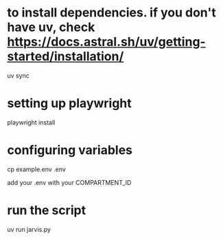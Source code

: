 # to install dependencies. if you don't have uv, check <https://docs.astral.sh/uv/getting-started/installation/>

uv sync

# setting up playwright

playwright install

# configuring variables

cp example.env .env

add your .env with your COMPARTMENT_ID

# run the script

uv run jarvis.py
